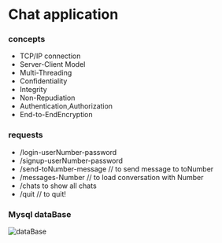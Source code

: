 # Chat application 

### concepts
- TCP/IP connection
- Server-Client Model
- Multi-Threading
- Confidentiality
- Integrity
- Non-Repudiation
- Authentication,Authorization
- End-to-EndEncryption

### requests
- /login-userNumber-password
- /signup-userNumber-password
- /send-toNumber-message // to send message to toNumber
- /messages-Number // to load conversation with Number
- /chats to show all chats
- /quit // to quit!

### Mysql dataBase 
![dataBase](https://github.com/mohamd-Aljohmani/Caht/blob/main/src/dataBase/Caht.jpg)

